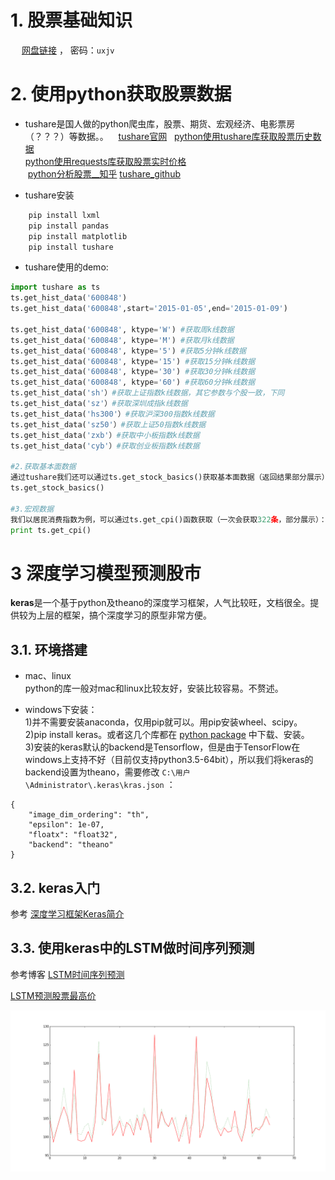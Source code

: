 
# 1. 股票基础知识

&emsp; [网盘链接](http://pan.baidu.com/s/1nv7asPV) ， 密码：`uxjv`

# 2. 使用python获取股票数据

+ tushare是国人做的python爬虫库，股票、期货、宏观经济、电影票房（？？？）等数据。。  
  [tushare官网](http://tushare.waditu.com/)  
  [python使用tushare库获取股票历史数据](https://zhuanlan.zhihu.com/p/23154693)  
  [python使用requests库获取股票实时价格](https://zhuanlan.zhihu.com/p/24446580)  
  [python分析股票__知乎](https://www.zhihu.com/question/52887249) 
  [tushare_github](https://github.com/waditu/tushare)  

+ tushare安装  
```python
    pip install lxml
    pip install pandas
    pip install matplotlib
    pip install tushare
```

+ tushare使用的demo:  
```python
import tushare as ts
ts.get_hist_data('600848')
ts.get_hist_data('600848',start='2015-01-05',end='2015-01-09')

ts.get_hist_data('600848', ktype='W') #获取周k线数据
ts.get_hist_data('600848', ktype='M') #获取月k线数据
ts.get_hist_data('600848', ktype='5') #获取5分钟k线数据
ts.get_hist_data('600848', ktype='15') #获取15分钟k线数据
ts.get_hist_data('600848', ktype='30') #获取30分钟k线数据
ts.get_hist_data('600848', ktype='60') #获取60分钟k线数据
ts.get_hist_data('sh'）#获取上证指数k线数据，其它参数与个股一致，下同
ts.get_hist_data('sz'）#获取深圳成指k线数据
ts.get_hist_data('hs300'）#获取沪深300指数k线数据
ts.get_hist_data('sz50'）#获取上证50指数k线数据
ts.get_hist_data('zxb'）#获取中小板指数k线数据
ts.get_hist_data('cyb'）#获取创业板指数k线数据

#2.获取基本面数据
通过tushare我们还可以通过ts.get_stock_basics()获取基本面数据（返回结果部分展示）：
ts.get_stock_basics()

#3.宏观数据
我们以居民消费指数为例，可以通过ts.get_cpi()函数获取（一次会获取322条，部分展示）：
print ts.get_cpi()
```





# 3 深度学习模型预测股市  
**keras**是一个基于python及theano的深度学习框架，人气比较旺，文档很全。提供较为上层的框架，搞个深度学习的原型非常方便。

## 3.1. 环境搭建

+ mac、linux  
  python的库一般对mac和linux比较友好，安装比较容易。不赘述。

+ windows下安装：  
  1)并不需要安装anaconda，仅用pip就可以。用pip安装wheel、scipy。  
  2)pip install keras。或者这几个库都在 [python package](http://www.lfd.uci.edu/~gohlke/pythonlibs/#ndimage) 中下载、安装。  
  3)安装的keras默认的backend是Tensorflow，但是由于TensorFlow在windows上支持不好（目前仅支持python3.5-64bit），所以我们将keras的backend设置为theano，需要修改 ` C:\用户\Administrator\.keras\kras.json ` ：  

```
{
    "image_dim_ordering": "th", 
    "epsilon": 1e-07, 
    "floatx": "float32", 
    "backend": "theano"
}
```



## 3.2. keras入门

参考  [深度学习框架Keras简介](http://www.open-open.com/lib/view/open1430982565991.html)


## 3.3. 使用keras中的LSTM做时间序列预测

参考博客 [LSTM时间序列预测](http://www.jianshu.com/p/fbd6d3c1dc21)

[LSTM预测股票最高价](http://blog.csdn.net/mylove0414/article/details/56969181)

![LSTM预测CPI](images/dm_stock_lstm_cpi.png)


